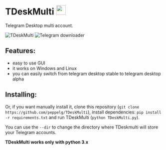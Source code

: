 # TDeskMulti <img src="https://raw.githubusercontent.com/peppelg/TDeskMulti/master/icon.png" width="30" height="30" />
Telegram Desktop multi account.

![TDeskMulti](https://i.imgur.com/D8mZeen.png)
![Telegram downloader](https://i.imgur.com/1tDURVk.png)

Features:
---------
- easy to use GUI
- it works on Windows and Linux
- you can easily switch from telegram desktop stable to telegram desktop alpha

Installing:
--------------

Or, if you want manually install it, clone this repository (`git clone https://github.com/peppelg/TDeskMulti`), install dependencies: `pip install -r requirements.txt` and
run TDeskMulti (`python TDeskMulti.py`).

You can use the `--dir` to change the directory where TDeskmulti will store your Telegram accounts.

**TDeskMulti works only with python 3.x**
